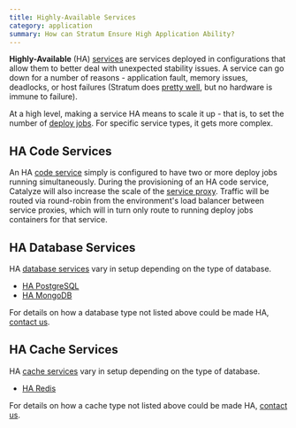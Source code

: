 ```yaml
---
title: Highly-Available Services
category: application
summary: How can Stratum Ensure High Application Ability?
---
```


**Highly-Available** (HA) [services](/stratum/articles/concepts/services) are services deployed in configurations that allow them to better deal with unexpected stability issues. A service can go down for a number of reasons - application fault, memory issues, deadlocks, or host failures (Stratum does [pretty well](http://status.catalyze.io/), but no hardware is immune to failure).

At a high level, making a service HA means to scale it up - that is, to set the number of [deploy jobs](/stratum/articles/concepts/jobs#deploy-jobs). For specific service types, it gets more complex.

## HA Code Services

An HA [code service](/stratum/articles/concepts/services#code-services) simply is configured to have two or more deploy jobs running simultaneously. During the provisioning of an HA code service, Catalyze will also increase the scale of the [service proxy](/stratum/articles/service-proxy). Traffic will be routed via round-robin from the environment's load balancer between service proxies, which will in turn only route to running deploy jobs containers for that service.

## HA Database Services

HA [database services](/stratum/articles/concepts/services#database-services) vary in setup depending on the type of database.

* [HA PostgreSQL](/stratum/articles/ha-postgres)
* [HA MongoDB](/stratum/articles/ha-mongo)

For details on how a database type not listed above could be made HA, [contact us](/stratum/articles/contact).

## HA Cache Services

HA [cache services](/stratum/articles/concepts/services#cache-services) vary in setup depending on the type of database.

* [HA Redis](/stratum/articles/ha-redis)

For details on how a cache type not listed above could be made HA, [contact us](/stratum/articles/contact).

